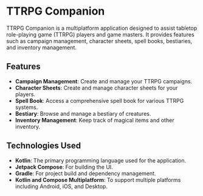 # TTRPG Companion

TTRPG Companion is a multiplatform application designed to assist tabletop role-playing game (TTRPG) players and game masters.
It provides features such as campaign management, character sheets, spell books, bestiaries, and inventory management.

## Features

- **Campaign Management**: Create and manage your TTRPG campaigns.
- **Character Sheets**: Create and manage character sheets for your players.
- **Spell Book**: Access a comprehensive spell book for various TTRPG systems.
- **Bestiary**: Browse and manage a bestiary of creatures.
- **Inventory Management**: Keep track of magical items and other inventory.

## Technologies Used

- **Kotlin**: The primary programming language used for the application.
- **Jetpack Compose**: For building the UI.
- **Gradle**: For project build and dependency management.
- **Kotlin and Compose Multiplatform**: To support multiple platforms including Android, iOS, and Desktop.